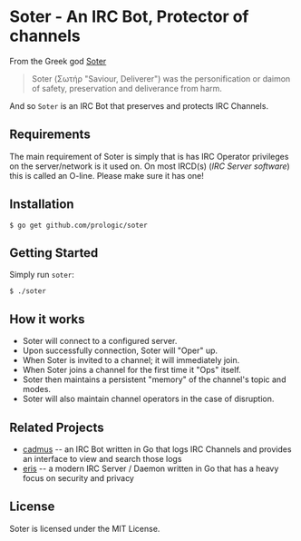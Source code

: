 # Soter - An IRC Bot, Protector of channels

From the Greek god [Soter](https://en.wikipedia.org/wiki/Soter_(daimon))

> Soter (Σωτήρ "Saviour, Deliverer") was the personification or daimon of
> safety, preservation and deliverance from harm.

And so `Soter` is an IRC Bot that preserves and protects IRC Channels.

## Requirements

The main requirement of Soter is simply that is has IRC Operator privileges
on the server/network is it used on. On most IRCD(s) (*IRC Server software*)
this is called an O-line. Please make sure it has one!

## Installation

```#!bash
$ go get github.com/prologic/soter
```

## Getting Started

Simply run `soter`:

```#!bash
$ ./soter
```

## How it works

- Soter will connect to a configured server.
- Upon successfully connection, Soter will "Oper" up.
- When Soter is invited to a channel; it will immediately join.
- When Soter joins a channel for the first time it "Ops" itself.
- Soter then maintains a persistent "memory" of the channel's topic and modes.
- Soter will also maintain channel operators in the case of disruption.

## Related Projects

* [cadmus](https://github.com/prologic/cadmus) -- an IRC Bot written in Go that logs IRC Channels and provides an interface to view and search those logs
* [eris](https://github.com/prologic/eris) -- a modern IRC Server / Daemon written in Go that has a heavy focus on security and privacy

## License

Soter is licensed under the MIT License.
